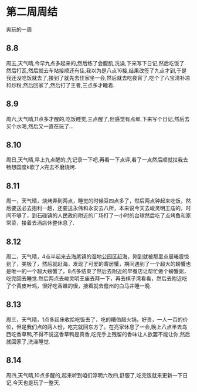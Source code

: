 # 第二周周结
  爽玩的一周
## 8.8
  周五,天气晴,今早九点多起来的,然后练了会腹肌,洗澡,下来写下日记,然后吃饭了.然后打瓦,然后就去车站接顺还有佳,我以为是八点16接,结果改签了九点才到,于是我还没吃饭就去了,接到了就先去佳家坐一会,然后就去吃夜宵了,吃个了八宝清补凉和炒粉,然后回家了,然后打了王者,三点多才睡着.
## 8.9
  周六,天气晴,11点多才醒的,吃饭睡觉,三点醒了,但感觉有点晕,下来写个日记,然后去买个水喝,然后又一直在玩了...
## 8.10  
  周日,天气晴,早上九点醒的,先记录一下吧,再看一下点评,看了一点然后顺就拉我去畅想国度k歌了,k完去不磨烧烤.
## 8.11
  周一，天气晴，烧烤弄到两点，睡觉的时候豆四点多了，然后两点钟起来吃饭，然后要送必去抱利一趟，还要送永伟和永安去八所，本来说今天去峻灵明王庙的，时间不够了，到石碌镇的人民政府附近的广场打了一小时的台球然后吃了点烤鱼和家常菜，接着去酒店休整休息了.
## 8.12
  周二，天气晴，4点半起来去海尾镇的湿地公园区赶海，刚到就被那里点晨曦震惊到了，美极了，然后就赶海，发现了可爱的寄居蟹，期间遇到了一个超大的螃蟹也是唯一的一个超大螃蟹了，8点多结束了然后去附近的早餐店让帮忙做个螃蟹粥，吃完回去睡觉.然后两点去峻灵明王庙去拜一下，再去棋子湾看看，然后去附近吃了个黄皮叶鸡，很好吃香嫩的很，接着就去儋州的白马井睡一晚.
## 8.13
  周三，天气晴，1点多起床收拾吃饭去了，吃的糟伯醋火锅，好贵，一人一百的价位，但是我们点的两人份，吃完就回东方了。在亮家休息了一会,晚上八点半去岛西吃香草鸭,不得不说这香草鸭是真香,吃完手上残留的香味让人欲罢不能让你,然后就回家了,洗澡睡觉.
## 8.14
  周四,天气晴,10点多醒的,起来听到咱们淳明六改四,舒服了,吃完饭就来更新一下日记,今天也是玩了一整天.
